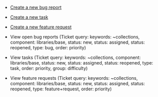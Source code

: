 - [Create a new bug report](/trac/ghc/trac/ghc/newticket?version=6.4.1&keywords=collections&component=libraries/base&type=bug)
- [Create a new task](/trac/ghc/trac/ghc/newticket?version=6.4.1&keywords=collections&component=libraries/base&type=task)
- [Create a new feature request](/trac/ghc/trac/ghc/newticket?version=6.4.1&keywords=collections&component=libraries/base&type=feature+request)

- View open bug reports (Ticket query: keywords: \~collections,
  component: libraries/base, status: new, status: assigned, status: reopened,
  type: bug, order: priority)
- View tasks (Ticket query: keywords: \~collections, component: libraries/base,
  status: new, status: assigned, status: reopened, type: task, order: priority,
  group: difficulty)
- View feature requests (Ticket query: keywords: \~collections,
  component: libraries/base, status: new, status: assigned, status: reopened,
  type: feature+request, order: priority)

